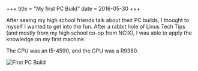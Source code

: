 +++
title = "My first PC Build"
date = 2016-05-30
+++

After seeing my high school friends talk about their PC builds, I thought to myself I wanted to get into the fun. After a rabbit hole of Linus Tech Tips (and mostly from my high school co-op from NCIX), I was able to apply the knowledge on my first machine.

The CPU was an I5-4590, and the GPU was a R9380.

 ![First PC Build](/img/firstpc.jpg)
